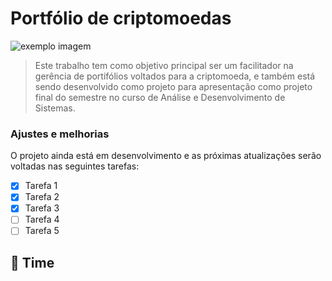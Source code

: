 # Portfólio de criptomoedas

<!---Esses são exemplos. Veja https://shields.io para outras pessoas ou para personalizar este conjunto de escudos. Você pode querer incluir dependências, status do projeto e informações de licença aqui--->

<img src="exemplo-image.png" alt="exemplo imagem">

> Este trabalho tem como objetivo principal ser um facilitador na gerência de portifólios voltados para a criptomoeda, e também está sendo desenvolvido como projeto para apresentação como projeto final do semestre no curso de Análise e Desenvolvimento de Sistemas.

### Ajustes e melhorias

O projeto ainda está em desenvolvimento e as próximas atualizações serão voltadas nas seguintes tarefas:

- [x] Tarefa 1
- [x] Tarefa 2
- [x] Tarefa 3
- [ ] Tarefa 4
- [ ] Tarefa 5

## 🤝 Time

<!---
Agradecemos às seguintes pessoas que contribuíram para este projeto:

<table>
  <tr>
    <td align="center">
      <a href="#">
        <img src="https://avatars.githubusercontent.com/u/51355234?s=400&u=920a1cddec701c6ce344800d534a82354bdb0d68&v=4" width="100px;" alt="Foto do Lucas Borges no GitHub"/><br>
        <sub>
          <b>Lucas Borges</b>
        </sub>
      </a>
    </td>
    <td align="center">
      <a href="#">
        <img src="https://avatars.githubusercontent.com/u/51732393?v=4" width="100px;" alt="Foto do Mark Zuckerberg"/><br>
        <sub>
          <b>João Vitor Pizzini</b>
        </sub>
      </a>
    </td>
    <td align="center">
      <a href="#">
        <img src="https://miro.medium.com/max/360/0*1SkS3mSorArvY9kS.jpg" width="100px;" alt="Foto do Steve Jobs"/><br>
        <sub>
          <b>Steve Jobs</b>
        </sub>
      </a>
    </td>
  </tr>
</table>--->
